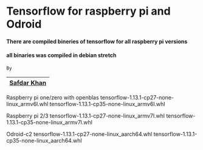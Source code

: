 # Tensorflow for raspberry pi and Odroid

#### There are compiled bineries of tensorflow for all raspberry pi  versions

#### all binaries was compiled in debian stretch
``` By ```

| [Safdar Khan](https://www.safdarkhan.cf) |
| ---------------------------------------- |

Raspberry pi one/zero with openblas
tensorflow-1.13.1-cp27-none-linux_armv6l.whl
tensorflow-1.13.1-cp35-none-linux_armv6l.whl

Raspberry pi 2/3
tensorflow-1.13.1-cp27-none-linux_armv7l.whl
tensorflow-1.13.1-cp35-none-linux_armv7l.whl

Odroid-c2
tensorflow-1.13.1-cp27-none-linux_aarch64.whl
tensorflow-1.13.1-cp35-none-linux_aarch64.whl
</ul>
